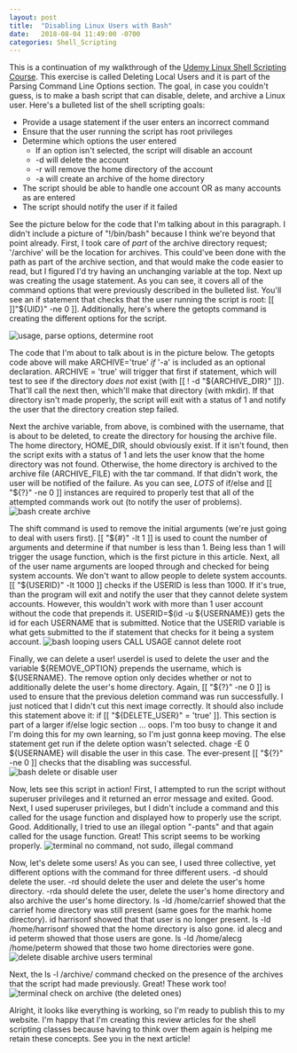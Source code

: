 ```yaml
---
layout: post
title:  "Disabling Linux Users with Bash"
date:   2018-08-04 11:49:00 -0700
categories: Shell_Scripting
---
```

This is a continuation of my walkthrough of the [Udemy Linux Shell Scripting Course]. This exercise is called Deleting Local Users and it is part of the Parsing Command Line Options section. The goal, in case you couldn't guess, is to make a bash script that can disable, delete, and archive a Linux user. Here's a bulleted list of the shell scripting goals:
* Provide a usage statement if the user enters an incorrect command
* Ensure that the user running the script has root privileges
* Determine which options the user entered
  * If an option isn't selected, the script will disable an account
  * -d will delete the account
  * -r will remove the home directory of the account
  * -a will create an archive of the home directory
* The script should be able to handle one account OR as many accounts as are entered
* The script should notify the user if it failed

See the picture below for the code that I'm talking about in this paragraph. I didn't include a picture of "!/bin/bash" because I think we're beyond that point already. First, I took care of *part* of the archive directory request; '/archive' will be the location for archives. This could've been done with the path as part of the archive section, and that would make the code easier to read, but I figured I'd try having an unchanging variable at the top. Next up was creating the usage statement. As you can see, it covers all of the command options that were previously described in the bulleted list. You'll see an if statement that checks that the user running the script is root: [[ ]]"${UID}" -ne 0 ]]. Additionally, here's where the getopts command is creating the different options for the script.

![usage, parse options, determine root]({{"/assets/disable_linux_user_bash/archive-determineroot.jpg"}})

The code that I'm about to talk about is in the picture below. The getopts code above will make ARCHIVE='true' *if* '-a' is included as an optional declaration. ARCHIVE = 'true' will trigger that first if statement, which will test to see if the directory *does not* exist (with [[ ! -d "${ARCHIVE_DIR}" ]]). That'll call the next then, which'll make that directory (with mkdir). If that directory isn't made properly, the script will exit with a status of 1 and notify the user that the directory creation step failed.

Next the archive variable, from above, is combined with the username, that is about to be deleted, to create the directory for housing the archive file. The home directory, HOME_DIR, should obviously exist. If it isn't found, then the script exits with a status of 1 and lets the user know that the home directory was not found. Otherwise, the home directory is archived to the archive file (ARCHIVE_FILE) with the tar command. If that didn't work, the user will be notified of the failure. As you can see, *LOTS* of if/else and [[ "${?}" -ne 0 ]] instances are required to properly test that all of the attempted commands work out (to notify the user of problems).  
![bash create archive]({{"/assets/disable_linux_user_bash/bash-create-archive.jpg"}})

The shift command is used to remove the initial arguments (we're just going to deal with users first). [[ "${#}" -lt 1 ]] is used to count the number of arguments and determine if that number is less than 1. Being less than 1 will trigger the usage function, which is the first picture in this article. Next, all of the user name arguments are looped through and checked for being system accounts. We don't want to allow people to delete system accounts. [[ "${USERID}" -lt 1000 ]] checks if the USERID is less than 1000. If it's true, than the program will exit and notify the user that they cannot delete system accounts. However, this wouldn't work with more than 1 user account without the code that prepends it. USERID=$(id -u ${USERNAME}) gets the id for each USERNAME that is submitted. Notice that the USERID variable is what gets submitted to the if statement that checks for it being a system account.
![bash looping users CALL USAGE cannot delete root]({{"/assets/disable_linux_user_bash/loopingusers-CANNOTdelroot.jpg"}})

Finally, we can delete a user! userdel is used to delete the user and the variable ${REMOVE_OPTION} prepends the username, which is ${USERNAME}. The remove option only decides whether or not to additionally delete the user's home directory. Again, [[ "${?}" -ne 0 ]] is used to ensure that the previous deletion command was run successfully. I just noticed that I didn't cut this next image correctly. It should also include this statement above it: if [[ "${DELETE_USER}" = 'true' ]]. This section is part of a larger if/else logic section ... oops. I'm too busy to change it and I'm doing this for my own learning, so I'm just gonna keep moving. The else statement get run if the delete option wasn't selected. chage -E 0 ${USERNAME} will disable the user in this case. The ever-present [[ "${?}" -ne 0 ]] checks that the disabling was successful.
![bash delete or disable user]({{"/assets/disable_linux_user_bash/delete-or-disable-user.jpg"}})

Now, lets see this script in action! First, I attempted to run the script without superuser privileges and it returned an error message and exited. Good. Next, I used superuser privileges, but I didn't include a command and this called for the usage function and displayed how to properly use the script. Good. Additionally, I tried to use an illegal option "-pants" and that again called for the usage function. Great! This script seems to be working properly.
![terminal no command, not sudo, illegal command]({{"/assets/disable_linux_user_bash/notroot-nocommand-illegalcommand.jpg"}})

Now, let's delete some users! As you can see, I used three collective, yet different options with the command for three different users. -d should delete the user. -rd should delete the user and delete the user's home directory. -rda should delete the user, delete the user's home directory and also archive the user's home directory. ls -ld /home/carrief showed that the carrief home directory was still present (same goes for the marhk home directory). id harrisonf showed that that user is no longer present. ls -ld /home/harrisonf showed that the home directory is also gone. id alecg and id peterm showed that those users are gone. ls -ld /home/alecg /home/peterm showed that those two home directories were gone.
![delete disable archive users terminal]({{"/assets/disable_linux_user_bash/delete-disable-archive-users.jpg"}})

Next, the ls -l /archive/ command checked on the presence of the archives that the script had made previously. Great! These work too!
![terminal check on archive (the deleted ones)]({{"/assets/disable_linux_user_bash/check-on-archive.jpg"}})

Alright, it looks like everything is working, so I'm ready to publish this to my website. I'm happy that I'm creating this review articles for the shell scripting classes because having to think over them again is helping me retain these concepts. See you in the next article!

[Udemy Linux Shell Scripting Course]:https://www.udemy.com/linux-shell-scripting-projects
